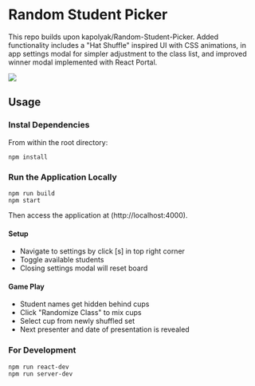 # Random Student Picker
This repo builds upon kapolyak/Random-Student-Picker. Added functionality includes a "Hat Shuffle" inspired UI with CSS animations, in app settings modal for simpler adjustment to the class list, and improved winner modal implemented with React Portal. 

![](https://github.com/stephenjmark/Random-Student-Picker/blob/master/studentpicker.gif)

## Usage

### Instal Dependencies

From within the root directory:

```
npm install
```

### Run the Application Locally

```
npm run build
npm start
```
Then access the application at (http://localhost:4000).

#### Setup
- Navigate to settings by click [s] in top right corner
- Toggle available students
- Closing settings modal will reset board

#### Game Play
- Student names get hidden behind cups
- Click "Randomize Class" to mix cups 
- Select cup from newly shuffled set
- Next presenter and date of presentation is revealed 


### For Development

```
npm run react-dev
npm run server-dev
```


